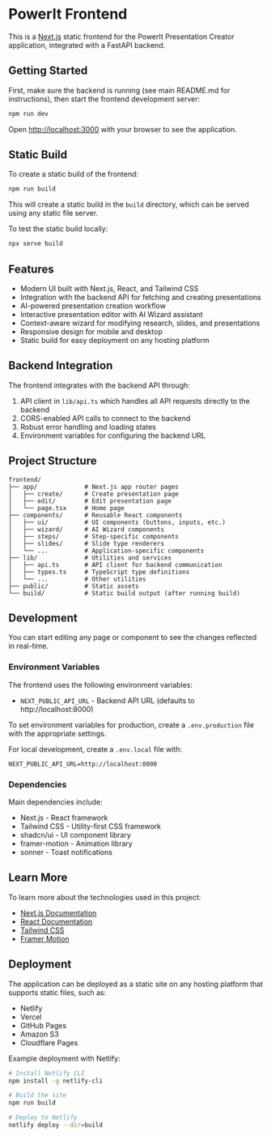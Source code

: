 # PowerIt Frontend

This is a [Next.js](https://nextjs.org) static frontend for the PowerIt Presentation Creator application, integrated with a FastAPI backend.

## Getting Started

First, make sure the backend is running (see main README.md for instructions), then start the frontend development server:

```bash
npm run dev
```

Open [http://localhost:3000](http://localhost:3000) with your browser to see the application.

## Static Build

To create a static build of the frontend:

```bash
npm run build
```

This will create a static build in the `build` directory, which can be served using any static file server.

To test the static build locally:

```bash
npx serve build
```

## Features

- Modern UI built with Next.js, React, and Tailwind CSS
- Integration with the backend API for fetching and creating presentations
- AI-powered presentation creation workflow
- Interactive presentation editor with AI Wizard assistant
- Context-aware wizard for modifying research, slides, and presentations
- Responsive design for mobile and desktop
- Static build for easy deployment on any hosting platform

## Backend Integration

The frontend integrates with the backend API through:

1. API client in `lib/api.ts` which handles all API requests directly to the backend
2. CORS-enabled API calls to connect to the backend
3. Robust error handling and loading states
4. Environment variables for configuring the backend URL

## Project Structure

```
frontend/
├── app/             # Next.js app router pages
│   ├── create/      # Create presentation page
│   ├── edit/        # Edit presentation page
│   └── page.tsx     # Home page
├── components/      # Reusable React components
│   ├── ui/          # UI components (buttons, inputs, etc.)
│   ├── wizard/      # AI Wizard components
│   ├── steps/       # Step-specific components
│   ├── slides/      # Slide type renderers
│   └── ...          # Application-specific components
├── lib/             # Utilities and services
│   ├── api.ts       # API client for backend communication
│   ├── types.ts     # TypeScript type definitions
│   └── ...          # Other utilities
├── public/          # Static assets
└── build/           # Static build output (after running build)
```

## Development

You can start editing any page or component to see the changes reflected in real-time.

### Environment Variables

The frontend uses the following environment variables:

- `NEXT_PUBLIC_API_URL` - Backend API URL (defaults to http://localhost:8000)

To set environment variables for production, create a `.env.production` file with the appropriate settings.

For local development, create a `.env.local` file with:

```
NEXT_PUBLIC_API_URL=http://localhost:8000
```

### Dependencies

Main dependencies include:

- Next.js - React framework
- Tailwind CSS - Utility-first CSS framework
- shadcn/ui - UI component library
- framer-motion - Animation library
- sonner - Toast notifications

## Learn More

To learn more about the technologies used in this project:

- [Next.js Documentation](https://nextjs.org/docs)
- [React Documentation](https://reactjs.org/docs)
- [Tailwind CSS](https://tailwindcss.com/docs)
- [Framer Motion](https://www.framer.com/motion)

## Deployment

The application can be deployed as a static site on any hosting platform that supports static files, such as:

- Netlify
- Vercel
- GitHub Pages
- Amazon S3
- Cloudflare Pages

Example deployment with Netlify:

```bash
# Install Netlify CLI
npm install -g netlify-cli

# Build the site
npm run build

# Deploy to Netlify
netlify deploy --dir=build
```
